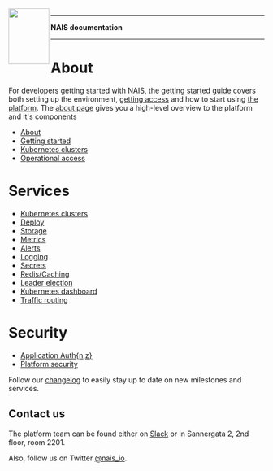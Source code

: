 <img align="left" width="80" height="110" src="https://raw.githubusercontent.com/nais/doc/master/content/_media/nais_logo_gray.png">

---

**NAIS documentation**

---   

# About
For developers getting started with NAIS, the [getting started guide](/content/getting-started) covers both setting up the environment, [getting access](/content/security/operational_access.md) and how to start using [the platform](/content/about).
The [about page](/content/about/README.md) gives you a high-level overview to the platform and it's components

* [About](/content/about/README.md)
* [Getting started](/content/getting-started) 
* [Kubernetes clusters](/content/clusters)
* [Operational access](/content/operations)

# Services
* [Kubernetes clusters](/content/clusters)
* [Deploy](/content/deploy/naisd.md)
* [Storage](/content/storage)
* [Metrics](/content/metrics)
* [Alerts](/content/alerts)
* [Logging](/content/logging)
* [Secrets](/content/secrets)
* [Redis/Caching](/content/redis.md)
* [Leader election](/content/leader_election.md)
* [Kubernetes dashboard](/content/kubernetes_dashboard.md)
* [Traffic routing](/content/trafficrouting.md)

# Security
* [Application Auth{n,z}](/content/authnz)
* [Platform security](/content/security)


Follow our [changelog](/content/changelog.md) to easily stay up to date on new milestones and services.

## Contact us

The platform team can be found either on [Slack](https://nav-it.slack.com/messages/C5KUST8N6/) or in Sannergata 2, 2nd floor, room 2201.

Also, follow us on Twitter [@nais_io](https://twitter.com/nais_io).
